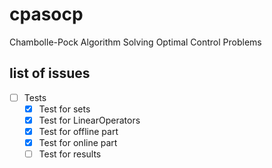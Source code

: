 # cpasocp
Chambolle-Pock Algorithm Solving Optimal Control Problems

## list of issues
- [ ] Tests
    - [x] Test for sets
    - [x] Test for LinearOperators
    - [x] Test for offline part
    - [x] Test for online part
    - [ ] Test for results